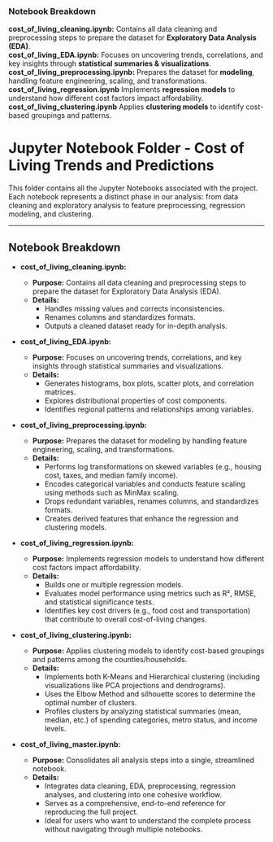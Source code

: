 ### **Notebook Breakdown**
**cost_of_living_cleaning.ipynb:** Contains all data cleaning and preprocessing steps to prepare the dataset for **Exploratory Data Analysis (EDA)**.  
**cost_of_living_EDA.ipynb:** Focuses on uncovering trends, correlations, and key insights through **statistical summaries & visualizations**.  
**cost_of_living_preprocessing.ipynb:** Prepares the dataset for **modeling**, handling feature engineering, scaling, and transformations.  
**cost_of_living_regression.ipynb** Implements **regression models** to understand how different cost factors impact affordability.  
**cost_of_living_clustering.ipynb** Applies **clustering models** to identify cost-based groupings and patterns.  



# Jupyter Notebook Folder - Cost of Living Trends and Predictions

This folder contains all the Jupyter Notebooks associated with the project. Each notebook represents a distinct phase in our analysis: from data cleaning and exploratory analysis to feature preprocessing, regression modeling, and clustering.

---

## Notebook Breakdown

- **cost_of_living_cleaning.ipynb:**  
  - **Purpose:** Contains all data cleaning and preprocessing steps to prepare the dataset for Exploratory Data Analysis (EDA).  
  - **Details:**  
    - Handles missing values and corrects inconsistencies.
    - Renames columns and standardizes formats.
    - Outputs a cleaned dataset ready for in-depth analysis.

- **cost_of_living_EDA.ipynb:**  
  - **Purpose:** Focuses on uncovering trends, correlations, and key insights through statistical summaries and visualizations.  
  - **Details:**  
    - Generates histograms, box plots, scatter plots, and correlation matrices.
    - Explores distributional properties of cost components.
    - Identifies regional patterns and relationships among variables.

- **cost_of_living_preprocessing.ipynb:**  
  - **Purpose:** Prepares the dataset for modeling by handling feature engineering, scaling, and transformations.  
  - **Details:**  
    - Performs log transformations on skewed variables (e.g., housing cost, taxes, and median family income).
    - Encodes categorical variables and conducts feature scaling using methods such as MinMax scaling.
    - Drops redundant variables, renames columns, and standardizes formats.
    - Creates derived features that enhance the regression and clustering models.

- **cost_of_living_regression.ipynb:**  
  - **Purpose:** Implements regression models to understand how different cost factors impact affordability.  
  - **Details:**  
    - Builds one or multiple regression models.
    - Evaluates model performance using metrics such as R², RMSE, and statistical significance tests.
    - Identifies key cost drivers (e.g., food cost and transportation) that contribute to overall cost-of-living changes.

- **cost_of_living_clustering.ipynb:**  
  - **Purpose:** Applies clustering models to identify cost-based groupings and patterns among the counties/households.  
  - **Details:**  
    - Implements both K-Means and Hierarchical clustering (including visualizations like PCA projections and dendrograms).
    - Uses the Elbow Method and silhouette scores to determine the optimal number of clusters.
    - Profiles clusters by analyzing statistical summaries (mean, median, etc.) of spending categories, metro status, and income levels.

- **cost_of_living_master.ipynb:**  
  - **Purpose:** Consolidates all analysis steps into a single, streamlined notebook.  
  - **Details:**  
    - Integrates data cleaning, EDA, preprocessing, regression analyses, and clustering into one cohesive workflow.
    - Serves as a comprehensive, end-to-end reference for reproducing the full project.
    - Ideal for users who want to understand the complete process without navigating through multiple notebooks.

